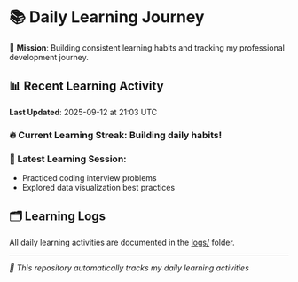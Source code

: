 # 📚 Daily Learning Journey

🎯 **Mission**: Building consistent learning habits and tracking my professional development journey.

## 📊 Recent Learning Activity

**Last Updated**: 2025-09-12 at 21:03 UTC

### 🔥 Current Learning Streak: Building daily habits!

### 📝 Latest Learning Session:
- Practiced coding interview problems
- Explored data visualization best practices

## 🗂️ Learning Logs

All daily learning activities are documented in the [logs/](./logs/) folder.

---
*🤖 This repository automatically tracks my daily learning activities*
